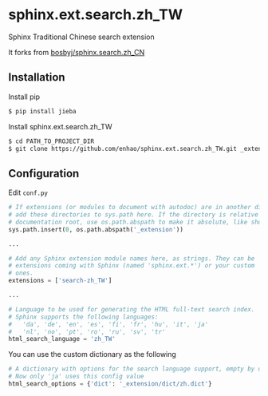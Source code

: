 # sphinx.ext.search.zh_TW
Sphinx Traditional Chinese search extension

It forks from [bosbyj/sphinx.search.zh_CN](https://github.com/bosbyj/sphinx.search.zh_CN)

## Installation

Install pip
```bash
$ pip install jieba
```

Install sphinx.ext.search.zh_TW
```bash
$ cd PATH_TO_PROJECT_DIR
$ git clone https://github.com/enhao/sphinx.ext.search.zh_TW.git _extension
```

## Configuration

Edit `conf.py`
```python
# If extensions (or modules to document with autodoc) are in another directory,
# add these directories to sys.path here. If the directory is relative to the
# documentation root, use os.path.abspath to make it absolute, like shown here.
sys.path.insert(0, os.path.abspath('_extension'))

...

# Add any Sphinx extension module names here, as strings. They can be
# extensions coming with Sphinx (named 'sphinx.ext.*') or your custom
# ones.
extensions = ['search-zh_TW']

...

# Language to be used for generating the HTML full-text search index.
# Sphinx supports the following languages:
#   'da', 'de', 'en', 'es', 'fi', 'fr', 'hu', 'it', 'ja'
#   'nl', 'no', 'pt', 'ro', 'ru', 'sv', 'tr'
html_search_language = 'zh_TW'
```

You can use the custom dictionary as the following
```python
# A dictionary with options for the search language support, empty by default.
# Now only 'ja' uses this config value
html_search_options = {'dict': '_extension/dict/zh.dict'}
```

